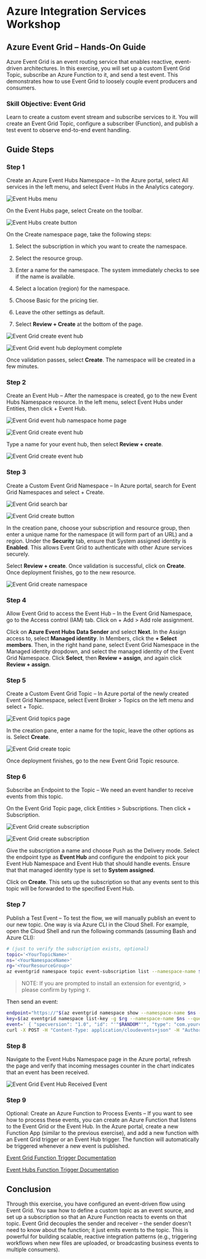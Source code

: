 # Azure Integration Services Workshop

## Azure Event Grid – Hands-On Guide

Azure Event Grid is an event routing service that enables reactive, event-driven architectures. In this exercise, you will set up a custom Event Grid Topic, subscribe an Azure Function to it, and send a test event. This demonstrates how to use Event Grid to loosely couple event producers and consumers.

### Skill Objective: Event Grid

Learn to create a custom event stream and subscribe services to it. You will create an Event Grid Topic, configure a subscriber (Function), and publish a test event to observe end-to-end event handling.

## Guide Steps

### Step 1

Create an Azure Event Hubs Namespace – In the Azure portal, select All services in the left menu, and select Event Hubs in the Analytics category.

![Event Hubs menu](images/eventgrid-select-event-hubs-menu.png)

On the Event Hubs page, select Create on the toolbar.

![Event Hubs create button](images/eventgrid-event-hubs-add-toolbar.png)

On the Create namespace page, take the following steps:

1. Select the subscription in which you want to create the namespace.

1. Select the resource group.

1. Enter a name for the namespace. The system immediately checks to see if the name is available.

1. Select a location (region) for the namespace.

1. Choose Basic for the pricing tier.

1. Leave the other settings as default.

1. Select **Review + Create** at the bottom of the page.

![Event Grid create event hub](images/eventgrid-create-event-hub1.png)

![Event Grid event hub deployment complete](images/eventgrid-eventhub-deployment-complete.png)

Once validation passes, select **Create**. The namespace will be created in a few minutes.

### Step 2

Create an Event Hub – After the namespace is created, go to the new Event Hubs Namespace resource. In the left menu, select Event Hubs under Entities, then click + Event Hub.

![Event Grid event hub namespace home page](images/eventgrid-eventhub-namespace-home-page.png)

![Event Grid create event hub](images/eventgrid-create-event-hub4.png)

Type a name for your event hub, then select **Review + create**.

![Event Grid create event hub](images/eventgrid-create-event-hub5.png)

### Step 3

Create a Custom Event Grid Namespace – In Azure portal, search for Event Grid Namespaces and select + Create.

![Event Grid search bar](images/eventgrid-search-bar-namespace-topics.png)

![Event Grid create button](images/eventgrid-namespaces-create-button.png)

In the creation pane, choose your subscription and resource group, then enter a unique name for the namespace (it will form part of an URL) and a region. Under the **Security** tab, ensure that System assigned identity is **Enabled**. This allows Event Grid to authenticate with other Azure services securely.

Select **Review + create**. Once validation is successful, click on **Create**. Once deployment finishes, go to the new resource.

![Event Grid create namespace](images/eventgrid-create-namespace.png)

### Step 4

Allow Event Grid to access the Event Hub – In the Event Grid Namespace, go to the Access control (IAM) tab. Click on + Add > Add role assignment.

Click on **Azure Event Hubs Data Sender** and select **Next**. In the Assign access to, select **Managed identity**. In Members, click the **+ Select members**. Then, in the right hand pane, select Event Grid Namespace in the Managed identity dropdown, and select the managed identity of the Event Grid Namespace. Click **Select**, then **Review + assign**, and again click **Review + assign**.

### Step 5

Create a Custom Event Grid Topic – In Azure portal of the newly created Event Grid Namespace, select Event Broker > Topics on the left menu and select + Topic.

![Event Grid topics page](images/eventgrid-topics-page.png)

In the creation pane, enter a name for the topic, leave the other options as is. Select **Create**.

![Event Grid create topic](images/eventgrid-create-topic-page.png)

Once deployment finishes, go to the new Event Grid Topic resource.

### Step 6

Subscribe an Endpoint to the Topic – We need an event handler to receive events from this topic.

On the Event Grid Topic page, click Entities > Subscriptions. Then click + Subscription.

![Event Grid create subscription](images/eventgrid-event-subscriptions.png)

![Event Grid create subscription](images/eventgrid-event-subscription-create.png)

Give the subscription a name and choose Push as the Delivery mode. Select the endpoint type as **Event Hub** and configure the endpoint to pick your Event Hub Namespace and Event Hub that should handle events. Ensure that that managed identity type is set to **System assigned**.

Click on **Create**. This sets up the subscription so that any events sent to this topic will be forwarded to the specified Event Hub.

### Step 7

Publish a Test Event – To test the flow, we will manually publish an event to our new topic. One way is via Azure CLI in the Cloud Shell. For example, open the Cloud Shell and run the following commands (assuming Bash and Azure CLI):

```bash
# (just to verify the subscription exists, optional)
topic='<YourTopicName>'
ns='<YourNamespaceName>'
rg='<YourResourceGroup>'
az eventgrid namespace topic event-subscription list --namespace-name $ns --topic-name $topic -g $rg
```

> NOTE: If you are prompted to install an extension for eventgrid, > please confirm by typing `Y`.

Then send an event:

```bash
endpoint="https://"$(az eventgrid namespace show --namespace-name $ns -g $rg --query topicsConfiguration.hostname -o tsv)"/topics/"$topic":publish?api-version=2023-06-01-preview"
key=$(az eventgrid namespace list-key -g $rg --namespace-name $ns --query key1 -o tsv)
event=' { "specversion": "1.0", "id": "'"$RANDOM"'", "type": "com.yourcompany.order.ordercreatedV2", "source" : "/mycontext", "subject": "orders/O-234595", "time": "'`date +%Y-%m-%dT%H:%M:%SZ`'", "datacontenttype" : "application/json", "data":{ "orderId": "O-234595", "url": "https://yourcompany.com/orders/o-234595"}} '
curl -X POST -H "Content-Type: application/cloudevents+json" -H "Authorization:SharedAccessKey $key" -d "$event" $endpoint
```

### Step 8

Navigate to the Event Hubs Namespace page in the Azure portal, refresh the page and verify that incoming messages counter in the chart indicates that an event has been received.

![Event Grid Event Hub Received Event](images/eventgrid-event-hub-received-event.png)

### Step 9

Optional: Create an Azure Function to Process Events – If you want to see how to process these events, you can create an Azure Function that listens to the Event Grid or the Event Hub. In the Azure portal, create a new Function App (similar to the previous exercise), and add a new function with an Event Grid trigger or an Event Hub trigger. The function will automatically be triggered whenever a new event is published.

[Event Grid Function Trigger Documentation](https://learn.microsoft.com/en-us/azure/azure-functions/functions-bindings-event-grid-trigger?tabs=csharp)

[Event Hubs Function Trigger Documentation](https://learn.microsoft.com/en-us/azure/azure-functions/functions-bindings-event-hubs?tabs=csharp)

## Conclusion

Through this exercise, you have configured an event-driven flow using Event Grid. You saw how to define a custom topic as an event source, and set up a subscription so that an Azure Function reacts to events on that topic. Event Grid decouples the sender and receiver – the sender doesn’t need to know about the function; it just emits events to the topic. This is powerful for building scalable, reactive integration patterns (e.g., triggering workflows when new files are uploaded, or broadcasting business events to multiple consumers).

